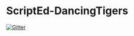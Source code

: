 # ScriptEd-DancingTigers

[![Gitter](https://badges.gitter.im/Join%20Chat.svg)](https://gitter.im/bensussman/ScriptEd-DancingTigers?utm_source=badge&utm_medium=badge&utm_campaign=pr-badge&utm_content=badge)
